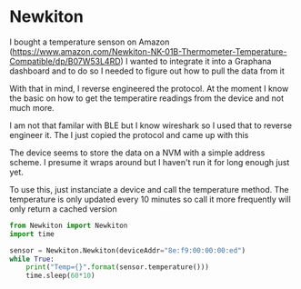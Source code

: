 # Newkiton 

I bought a temperature senson on Amazon (https://www.amazon.com/Newkiton-NK-01B-Thermometer-Temperature-Compatible/dp/B07W53L4RD) 
I wanted to integrate it into a Graphana dashboard and to do so I needed to figure out how to pull the data from it

With that in mind, I reverse engineered the protocol. At the moment I know the basic on how to get the temperatire readings 
from the device and not much more.

I am not that familar with BLE but I know wireshark so I used that to reverse engineer it. The  I just copied the 
protocol and came up with this

The device seems to store the data on a NVM with a simple address scheme. I presume it wraps around but I haven't 
run it for long enough just yet.

To use this, just instanciate a device and call the temperature method. The temperature is only updated every 10 minutes 
so call it more frequently will only return a cached version

`````python
from Newkiton import Newkiton
import time

sensor = Newkiton.Newkiton(deviceAddr="8e:f9:00:00:00:ed")
while True:
    print("Temp={}".format(sensor.temperature()))
    time.sleep(60*10)


`````